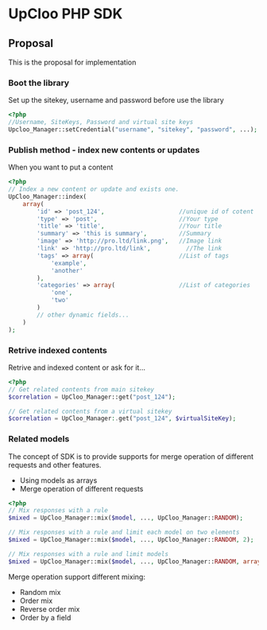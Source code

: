 # UpCloo PHP SDK

## Proposal
This is the proposal for implementation

### Boot the library
Set up the sitekey, username and password before use the library

```php
<?php
//Username, SiteKeys, Password and virtual site keys
Upcloo_Manager::setCredential("username", "sitekey", "password", ...);
```

### Publish method - index new contents or updates
When you want to put a content 

```php
<?php
// Index a new content or update and exists one.
UpCloo_Manager::index(
    array(
        'id' => 'post_124',                     //unique id of cotent
        'type' => 'post',                       //Your type
        'title' => 'title',                     //Your title
        'summary' => 'this is summary',         //Summary
        'image' => 'http://pro.ltd/link.png',   //Image link
        'link' => 'http://pro.ltd/link',          //The link
        'tags' => array(                        //List of tags
            'example',
            'another'
        ),
        'categories' => array(                  //List of categories
            'one',
            'two'
        )
        // other dynamic fields...
    )
);
```

### Retrive indexed contents
Retrive and indexed content or ask for it...

```php
<?php
// Get related contents from main sitekey
$correlation = UpCloo_Manager::get("post_124");

// Get related contents from a virtual sitekey
$correlation = UpCloo_Manager:.get("post_124", $virtualSiteKey);
```

### Related models

The concept of SDK is to provide supports for merge operation of different requests
and other features.

 * Using models as arrays
 * Merge operation of different requests
 
```php
<?php
// Mix responses with a rule
$mixed = UpCloo_Manager::mix($model, ..., UpCloo_Manager::RANDOM);

// Mix responses with a rule and limit each model on two elements
$mixed = UpCloo_Manager::mix($model, ..., UpCloo_Manager::RANDOM, 2);

// Mix responses with a rule and limit models
$mixed = UpCloo_Manager::mix($model, ..., UpCloo_Manager::RANDOM, array(2, 5, 2));

```

Merge operation support different mixing:

 * Random mix
 * Order mix
 * Reverse order mix 
 * Order by a field